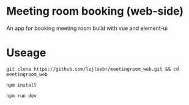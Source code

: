 # Meeting room booking (web-side)
An app for booking meeting room build with vue and element-ui 

# Useage

```shell
git clone https://github.com/lzjlxebr/meetingroom_web.git && cd meetingroom_web

npm install

npm run dev
```